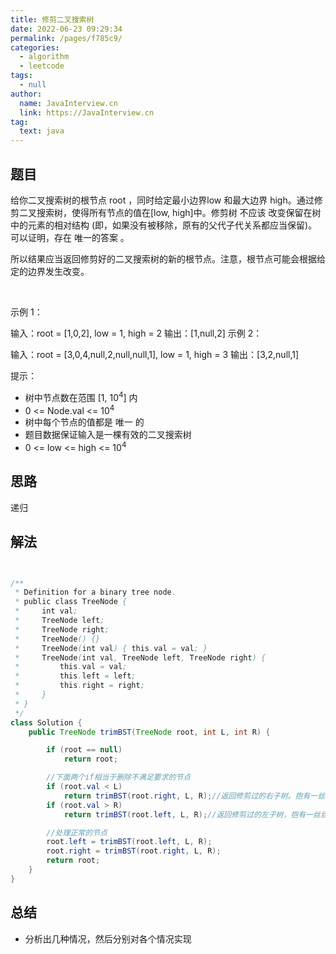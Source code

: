 ```yaml
---
title: 修剪二叉搜索树
date: 2022-06-23 09:29:34
permalink: /pages/f785c9/
categories: 
  - algorithm
  - leetcode
tags: 
  - null
author: 
  name: JavaInterview.cn
  link: https://JavaInterview.cn
tag: 
  text: java
---
```



## 题目

给你二叉搜索树的根节点 root ，同时给定最小边界low 和最大边界 high。通过修剪二叉搜索树，使得所有节点的值在[low, high]中。修剪树 不应该 改变保留在树中的元素的相对结构 (即，如果没有被移除，原有的父代子代关系都应当保留)。 可以证明，存在 唯一的答案 。

所以结果应当返回修剪好的二叉搜索树的新的根节点。注意，根节点可能会根据给定的边界发生改变。

 

示例 1：


输入：root = [1,0,2], low = 1, high = 2
输出：[1,null,2]
示例 2：


输入：root = [3,0,4,null,2,null,null,1], low = 1, high = 3
输出：[3,2,null,1]
 

提示：

- 树中节点数在范围 [1, 10<sup>4</sup>] 内
- 0 <= Node.val <= 10<sup>4</sup>
- 树中每个节点的值都是 唯一 的
- 题目数据保证输入是一棵有效的二叉搜索树
- 0 <= low <= high <= 10<sup>4</sup>



## 思路

递归


## 解法
```java


/**
 * Definition for a binary tree node.
 * public class TreeNode {
 *     int val;
 *     TreeNode left;
 *     TreeNode right;
 *     TreeNode() {}
 *     TreeNode(int val) { this.val = val; }
 *     TreeNode(int val, TreeNode left, TreeNode right) {
 *         this.val = val;
 *         this.left = left;
 *         this.right = right;
 *     }
 * }
 */
class Solution {
    public TreeNode trimBST(TreeNode root, int L, int R) {

        if (root == null)
            return root;

        //下面两个if相当于删除不满足要求的节点
        if (root.val < L)
            return trimBST(root.right, L, R);//返回修剪过的右子树。抱有一丝丝期望，希望右子树能够满足要求，因为右子树的值大于当前根节点的值
        if (root.val > R)
            return trimBST(root.left, L, R);//返回修剪过的左子树，抱有一丝丝期望，希望左子树能够满足要求，因为左子树的值小于当前根节点的值

        //处理正常的节点
        root.left = trimBST(root.left, L, R);
        root.right = trimBST(root.right, L, R);
        return root;
    }
}
```

## 总结

- 分析出几种情况，然后分别对各个情况实现 
